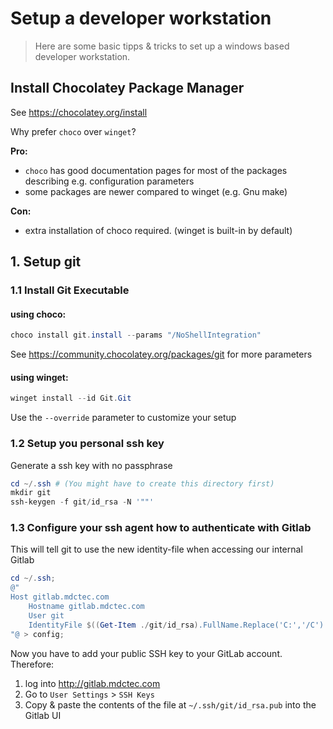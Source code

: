 # Setup a developer workstation
> Here are some basic tipps & tricks to set up a windows based developer workstation.

## Install Chocolatey Package Manager
See https://chocolatey.org/install

Why prefer `choco` over `winget`?

**Pro:**
 * `choco` has good documentation pages for most of the packages describing e.g. configuration parameters
 * some packages are newer compared to winget (e.g. Gnu make)

**Con:**
 * extra installation of choco required. (winget is built-in by default) 

## 1. Setup git
    
### 1.1 Install Git Executable
#### using choco:
```powershell
choco install git.install --params "/NoShellIntegration"
```
See https://community.chocolatey.org/packages/git for more parameters
#### using winget:
```powershell
winget install --id Git.Git
```
Use the `--override` parameter to customize your setup

### 1.2 Setup you personal ssh key 
Generate a ssh key with no passphrase
```powershell
cd ~/.ssh # (You might have to create this directory first)
mkdir git
ssh-keygen -f git/id_rsa -N '""'
```
### 1.3 Configure your ssh agent how to authenticate with Gitlab
This will tell git to use the new identity-file when accessing our internal Gitlab
```powershell
cd ~/.ssh;
@"
Host gitlab.mdctec.com
    Hostname gitlab.mdctec.com
    User git
    IdentityFile $((Get-Item ./git/id_rsa).FullName.Replace('C:','/C').Replace('\','/'))
"@ > config;
```
Now you have to add your public SSH key to your GitLab account.
Therefore:
1) log into http://gitlab.mdctec.com
2) Go to `User Settings` > `SSH Keys`
3) Copy & paste the contents of the file at `~/.ssh/git/id_rsa.pub` into the Gitlab UI
